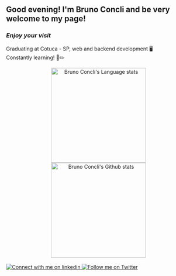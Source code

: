 ## <b>Good evening! I'm Bruno Concli and be very welcome to my page!</b>
### <i>Enjoy your visit</i>
Graduating at Cotuca - SP, web and backend development 🖥️ <br>
Constantly learning! 📖✏️

<div align="center"> 
<a href="https://github.com/brunoconcli/github-readme-stats#gh-dark-mode-only">
<img height=259 src="https://github-readme-stats.vercel.app/api/top-langs/?username=brunoconcli&layout=compact&langs_count=12&hide_border=false&role=owner,collaborator&theme=radical&bg_color=020203#gh-dark-mode-only" alt="Bruno Concli's Language stats" />
</a>
<a href="https://github.com/anuraghazra/github-readme-stats#gh-dark-mode-only">
<img height=259 src="https://github-readme-stats-git-masterrstaa-rickstaa.vercel.app/api?username=brunoconcli&show_icons=true&line_height=28&hide_border=false&card_width=347&include_all_commits=true&role=owner,collaborator&show=reviews,discussions_answered&rank_icon=percentile&exclude_repo=github-readme-stats&theme=radical&bg_color=020203#gh-dark-mode-only" alt="Bruno Concli's Github stats" />
</a>
</div>

<br>
<div>
<a href="https://www.linkedin.com/in/brunoconcli/#gh-dark-mode-only">
<img src="https://img.shields.io/badge/LinkedIn-000000?style=for-the-badge&logo=linkedin&logoColor=0690FA#gh-dark-mode-only" alt="Connect with me on linkedin">
</a>
<a href="https://twitter.com/brunosconcli/#gh-dark-mode-only">
<img src="https://img.shields.io/badge/Twitter-000000?style=for-the-badge&logo=twitter&logoColor=3572A5A#gh-dark-mode-only" alt="Follow me on Twitter" margin-left="100px">
</a>  
</div>

